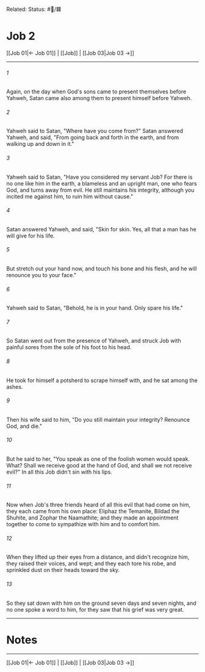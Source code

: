 Related:
Status: #📖/🟥
# Job 2

[[Job 01|← Job 01]] | [[Job]] | [[Job 03|Job 03 →]]
***



###### 1 
Again, on the day when God's sons came to present themselves before Yahweh, Satan came also among them to present himself before Yahweh. 

###### 2 
Yahweh said to Satan, "Where have you come from?" Satan answered Yahweh, and said, "From going back and forth in the earth, and from walking up and down in it." 

###### 3 
Yahweh said to Satan, "Have you considered my servant Job? For there is no one like him in the earth, a blameless and an upright man, one who fears God, and turns away from evil. He still maintains his integrity, although you incited me against him, to ruin him without cause." 

###### 4 
Satan answered Yahweh, and said, "Skin for skin. Yes, all that a man has he will give for his life. 

###### 5 
But stretch out your hand now, and touch his bone and his flesh, and he will renounce you to your face." 

###### 6 
Yahweh said to Satan, "Behold, he is in your hand. Only spare his life." 

###### 7 
So Satan went out from the presence of Yahweh, and struck Job with painful sores from the sole of his foot to his head. 

###### 8 
He took for himself a potsherd to scrape himself with, and he sat among the ashes. 

###### 9 
Then his wife said to him, "Do you still maintain your integrity? Renounce God, and die." 

###### 10 
But he said to her, "You speak as one of the foolish women would speak. What? Shall we receive good at the hand of God, and shall we not receive evil?" In all this Job didn't sin with his lips. 

###### 11 
Now when Job's three friends heard of all this evil that had come on him, they each came from his own place: Eliphaz the Temanite, Bildad the Shuhite, and Zophar the Naamathite; and they made an appointment together to come to sympathize with him and to comfort him. 

###### 12 
When they lifted up their eyes from a distance, and didn't recognize him, they raised their voices, and wept; and they each tore his robe, and sprinkled dust on their heads toward the sky. 

###### 13 
So they sat down with him on the ground seven days and seven nights, and no one spoke a word to him, for they saw that his grief was very great.

---
# Notes


***
[[Job 01|← Job 01]] | [[Job]] | [[Job 03|Job 03 →]]
